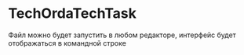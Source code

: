 # TechOrdaTechTask
Файл можно будет запустить в любом редакторе, интерфейс будет отображаться в командной строке
